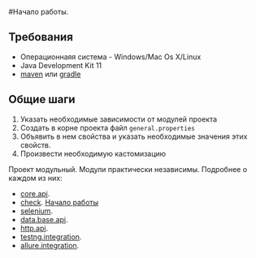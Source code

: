 #Начало работы.

## Требования
 
 - Операционнаяя система - Windows/Mac Os X/Linux
 - Java Development Kit 11
 - [maven](https://maven.apache.org/) или [gradle](https://gradle.org/)
 
## Общие шаги

1. Указать необходимые зависимости от модулей проекта
2. Создать в корне проекта файл `general.properties`
3. Объявить в нем свойства и указать необходимые значения этих свойств.
4. Произвести необходимую кастомизацию

Проект модульный. Модули практически независимы. Подробнее о каждом из них:
- [core.api](/doc/rus/core/Main.md).
- [check](/doc/rus/check/Main.md). [Начало работы](doc/rus/check/Main.md#Начало-работы)
- [selenium](/doc/rus/selenium/Main.md). 
- [data.base.api](/doc/rus/data.dase/Main.md). 
- [http.api](/doc/rus/data.dase/Main.md). 
- [testng.integration](/doc/rus/testng/Main.md). 
- [allure.integration](/doc/rus/allure/Main.md). 
